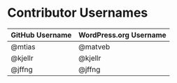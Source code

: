 # Contributor Usernames

| GitHub Username | WordPress.org Username|
| --------------- | --------------------- |
| @mtias | @matveb |
| @kjellr | @kjellr |
| @jffng | @jffng |
